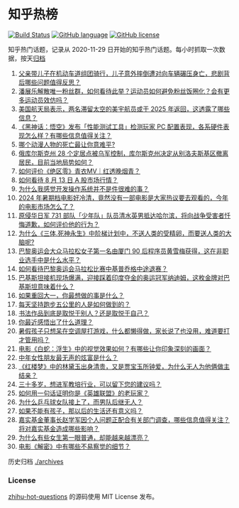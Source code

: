 # 知乎热榜
[![Build Status](https://github.com/ToWeLong/zhihu-hot-questions/workflows/CI/badge.svg)](https://github.com/ToWeLong/zhihu-hot-questions/actions)
[![GitHub language](https://img.shields.io/badge/language-golang-orange.svg)](https://golang.org/)
[![GitHub license](https://img.shields.io/github/license/ToWeLong/zhihu-hot-questions)](https://github.com/ToWeLong/zhihu-hot-questions/blob/main/LICENSE)

知乎热门话题，记录从 2020-11-29 日开始的知乎热门话题。每小时抓取一次数据，按天[归档](./archives)

<!-- BEGIN -->

1. [父亲带儿子在机动车道组团骑行，儿子意外摔倒遭对向车辆碾压身亡，悲剧背后哪些问题值得反思？](https://www.zhihu.com/question/664119260)
1. [潘展乐解散唯一粉丝群，如何看待此举？运动员如何避免粉丝饭圈化？会有更多运动员效仿吗？](https://www.zhihu.com/question/664153119)
1. [美国航天局表示，两名滞留太空的美宇航员或于 2025 年返回，这透露了哪些信息？](https://www.zhihu.com/question/663782498)
1. [《黑神话：悟空》发布「性能测试工具」检测玩家 PC 配置表现，各系硬件表现怎么样？有哪些信息值得关注？](https://www.zhihu.com/question/664160122)
1. [哪个动漫人物的死亡最让你意难平?](https://www.zhihu.com/question/357175796)
1. [俄库尔斯克州 28 个定居点被乌军控制，库尔斯克州决定从别洛夫斯基区撤离居民，目前当地局势如何？](https://www.zhihu.com/question/664120669)
1. [如何评价《绝区零》青衣MV｜红透晚烟青？](https://www.zhihu.com/question/664167014)
1. [如何看待 8 月 13 日 A 股市场行情？](https://www.zhihu.com/question/664153242)
1. [为什么我感觉开发操作系统并不是件很难的事？](https://www.zhihu.com/question/658541660)
1. [2024 年暑期档电影好冷清，竟然没有一部电影是大家热议要去观看的，今年的电影市场怎么了？](https://www.zhihu.com/question/661342090)
1. [原侵华日军 731 部队「少年队」队员清水英男抵达哈尔滨，将向战争受害者忏悔道歉，如何评价他的行为？](https://www.zhihu.com/question/664118763)
1. [为什么《三体.死神永生》中阶梯计划中，不送人类的受精卵，而要送人类的大脑呢?](https://www.zhihu.com/question/662208548)
1. [巴黎奥运会大众马拉松女子第一名由厦门 90 后程序员黄雪梅获得，这在非职业选手中是什么水平？](https://www.zhihu.com/question/664001863)
1. [如何看待巴黎奥运会马拉松比赛中基普乔格中途退赛？](https://www.zhihu.com/question/663964780)
1. [巴基斯坦接机现场爆满，迎接踩着印度夺金的奥运冠军纳迪姆，这枚金牌对巴基斯坦意味着什么？](https://www.zhihu.com/question/664070946)
1. [如果重回大一，你最想做的事是什么？](https://www.zhihu.com/question/663855465)
1. [每天坚持跑步五公里的人是如何做到的？](https://www.zhihu.com/question/663751451)
1. [书法作品到底是取悦于别人？还是取悦于自己？](https://www.zhihu.com/question/661402118)
1. [你最近感悟出了什么道理？](https://www.zhihu.com/question/661493467)
1. [暑假孩子只想呆在空调屋打游戏，什么都懒得做，家长说了也没用，难道要打才管用吗？](https://www.zhihu.com/question/663288416)
1. [电影《白蛇：浮生》中的视觉效果如何？有哪些让你印象深刻的画面？](https://www.zhihu.com/question/663618753)
1. [中年女性朋友最无声的炫富是什么？](https://www.zhihu.com/question/664008527)
1. [《红楼梦》中的林黛玉出身清贵，又是贾宝玉所钟爱，为什么无人为他俩做主结亲？](https://www.zhihu.com/question/663237469)
1. [三十多岁，想进军教培行业，可以留下您的建议吗？](https://www.zhihu.com/question/659135922)
1. [如何用一句话证明你是《英雄联盟》的老玩家？](https://www.zhihu.com/question/638860950)
1. [为什么乒乓球女队接上了，而男队后继无人？](https://www.zhihu.com/question/663580039)
1. [如果不能有孩子，那以后的生活还有意义吗？](https://www.zhihu.com/question/664010353)
1. [嘉实基金董事长赵学军因个人问题正配合有关部门调查，哪些信息值得关注？将对嘉实基金造成哪些影响？](https://www.zhihu.com/question/663859734)
1. [为什么有些女生第一眼普通，却能越来越漂亮？](https://www.zhihu.com/question/659677054)
1. [电影《解密》中有哪些不易察觉的细节？](https://www.zhihu.com/question/663332908)

<!-- END -->

历史归档 [./archives](./archives)


### License
[zhihu-hot-questions](https://github.com/towelong/zhihu-hot-questions) 的源码使用 MIT License 发布。
